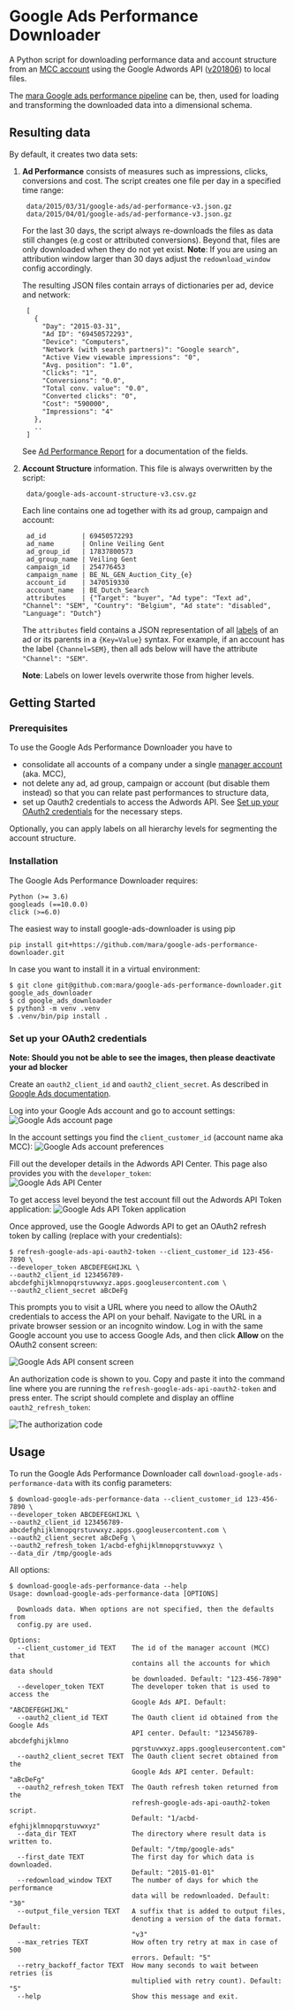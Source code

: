 # Google Ads Performance Downloader

A Python script for downloading performance data and account structure from an [MCC account](https://ads.google.com/home/tools/manager-accounts/) using the Google Adwords API ([v201806](https://developers.google.com/adwords/api/docs/reference/release-notes/v201806)) to local files.

The [mara Google ads performance pipeline](https://github.com/mara/google-ads-performance-pipeline) can be, then, used for loading and transforming the downloaded data into a dimensional schema.

## Resulting data
By default, it creates two data sets:

1. **Ad Performance** consists of measures such as impressions, clicks, conversions and cost. The script creates one file per day in a specified time range:

        data/2015/03/31/google-ads/ad-performance-v3.json.gz
        data/2015/04/01/google-ads/ad-performance-v3.json.gz

    For the last 30 days, the script always re-downloads the files as data still changes (e.g cost or attributed conversions). Beyond that, files are only downloaded when they do not yet exist.
    **Note**: If you are using an attribution window larger than 30 days adjust the `redownload_window` config accordingly.

    The resulting JSON files contain arrays of dictionaries per ad, device and network:

        [
          {
            "Day": "2015-03-31",
            "Ad ID": "69450572293",
            "Device": "Computers",
            "Network (with search partners)": "Google search",
            "Active View viewable impressions": "0",
            "Avg. position": "1.0",
            "Clicks": "1",
            "Conversions": "0.0",
            "Total conv. value": "0.0",
            "Converted clicks": "0",
            "Cost": "590000",
            "Impressions": "4"
          },
          ..
        ]

    See [Ad Performance Report](https://developers.google.com/adwords/api/docs/appendix/reports/ad-performance-report) for a documentation of the fields.

2. **Account Structure** information. This file is always overwritten by the script:

        data/google-ads-account-structure-v3.csv.gz

    Each line contains one ad together with its ad group, campaign and account:

        ad_id         | 69450572293
        ad_name       | Online Veiling Gent
        ad_group_id   | 17837800573
        ad_group_name | Veiling Gent
        campaign_id   | 254776453
        campaign_name | BE_NL_GEN_Auction_City_{e}
        account_id    | 3470519330
        account_name  | BE_Dutch_Search
        attributes    | {"Target": "buyer", "Ad type": "Text ad", "Channel": "SEM", "Country": "Belgium", "Ad state": "disabled", "Language": "Dutch"}

    The `attributes` field contains a JSON representation of all [labels](https://support.google.com/adwords/answer/2475865) of an ad or its parents in a `{Key=Value}` syntax. For example, if an account has the label `{Channel=SEM}`, then all ads below will have the attribute `"Channel": "SEM"`.
    
    **Note**: Labels on lower levels overwrite those from higher levels.

## Getting Started

### Prerequisites

To use the Google Ads Performance Downloader you have to

- consolidate all accounts of a company under a single [manager account](https://ads.google.com/home/tools/manager-accounts/) (aka. MCC),
- not delete any ad, ad group, campaign or account (but disable them instead) so that you can relate past performances to structure data,
- set up Oauth2 credentials to access the Adwords API. See [Set up your OAuth2 credentials](#set-up-your-oauth2-credentials) for the necessary steps.

Optionally, you can apply labels on all hierarchy levels for segmenting the account structure.


### Installation

 The Google Ads Performance Downloader requires:

    Python (>= 3.6)
    googleads (==10.0.0)
    click (>=6.0)

The easiest way to install google-ads-downloader is using pip

    pip install git+https://github.com/mara/google-ads-performance-downloader.git

In case you want to install it in a virtual environment:

    $ git clone git@github.com:mara/google-ads-performance-downloader.git google_ads_downloader
    $ cd google_ads_downloader
    $ python3 -m venv .venv
    $ .venv/bin/pip install .


### Set up your OAuth2 credentials

**Note: Should you not be able to see the images, then please deactivate your ad blocker**

Create an `oauth2_client_id` and `oauth2_client_secret`. As described in [Google Ads documentation](https://developers.google.com/adwords/api/docs/guides/authentication#installed).

Log into your Google Ads account and go to account settings:
![Google Ads account page](docs/google-adwords-account-page.png)

In the account settings you find the `client_customer_id` (account name aka MCC):
![Google Ads account preferences](docs/google-adwords-account-preferences.png)

Fill out the developer details in the Adwords API Center. This page also provides you with the `developer_token`:  
![Google Ads API Center](docs/google-adwords-account-api-center.png)

To get access level beyond the test account fill out the Adwords API Token application:
![Google Ads API Token application](docs/google-adwords-api-token-application.png)

Once approved, use the Google Adwords API to get an OAuth2 refresh token by calling (replace with your credentials):

    $ refresh-google-ads-api-oauth2-token --client_customer_id 123-456-7890 \
    --developer_token ABCDEFEGHIJKL \
    --oauth2_client_id 123456789-abcdefghijklmnopqrstuvwxyz.apps.googleusercontent.com \
    --oauth2_client_secret aBcDeFg

This prompts you to visit a URL where you need to allow the OAuth2 credentials to access the API on your behalf. Navigate to the URL in a private browser session or an incognito window. Log in with the same Google account you use to access Google Ads, and then click **Allow** on the OAuth2 consent screen:

![Google Ads API consent screen](docs/google-adwords-api-consent.png)

An authorization code is shown to you. Copy and paste it into the command line where you are running the `refresh-google-ads-api-oauth2-token` and press enter. The script should complete and display an offline `oauth2_refresh_token`:

![The authorization code](docs/google-adwords-api-authorization-code.png)

## Usage

To run the Google Ads Performance Downloader call `download-google-ads-performance-data` with its config parameters:  

    $ download-google-ads-performance-data --client_customer_id 123-456-7890 \
    --developer_token ABCDEFEGHIJKL \
    --oauth2_client_id 123456789-abcdefghijklmnopqrstuvwxyz.apps.googleusercontent.com \
    --oauth2_client_secret aBcDeFg \
    --oauth2_refresh_token 1/acbd-efghijklmnopqrstuvwxyz \
    --data_dir /tmp/google-ads


All options:

    $ download-google-ads-performance-data --help
    Usage: download-google-ads-performance-data [OPTIONS]

      Downloads data. When options are not specified, then the defaults from
      config.py are used.

    Options:
      --client_customer_id TEXT    The id of the manager account (MCC) that
                                   contains all the accounts for which data should
                                   be downloaded. Default: "123-456-7890"
      --developer_token TEXT       The developer token that is used to access the
                                   Google Ads API. Default: "ABCDEFEGHIJKL"
      --oauth2_client_id TEXT      The Oauth client id obtained from the Google Ads
                                   API center. Default: "123456789-abcdefghijklmno
                                   pqrstuvwxyz.apps.googleusercontent.com"
      --oauth2_client_secret TEXT  The Oauth client secret obtained from the
                                   Google Ads API center. Default: "aBcDeFg"
      --oauth2_refresh_token TEXT  The Oauth refresh token returned from the
                                   refresh-google-ads-api-oauth2-token script.
                                   Default: "1/acbd-efghijklmnopqrstuvwxyz"
      --data_dir TEXT              The directory where result data is written to.
                                   Default: "/tmp/google-ads"
      --first_date TEXT            The first day for which data is downloaded.
                                   Default: "2015-01-01"
      --redownload_window TEXT     The number of days for which the performance
                                   data will be redownloaded. Default: "30"
      --output_file_version TEXT   A suffix that is added to output files,
                                   denoting a version of the data format. Default:
                                   "v3"
      --max_retries TEXT           How often try retry at max in case of 500
                                   errors. Default: "5"
      --retry_backoff_factor TEXT  How many seconds to wait between retries (is
                                   multiplied with retry count). Default: "5"
      --help                       Show this message and exit.
